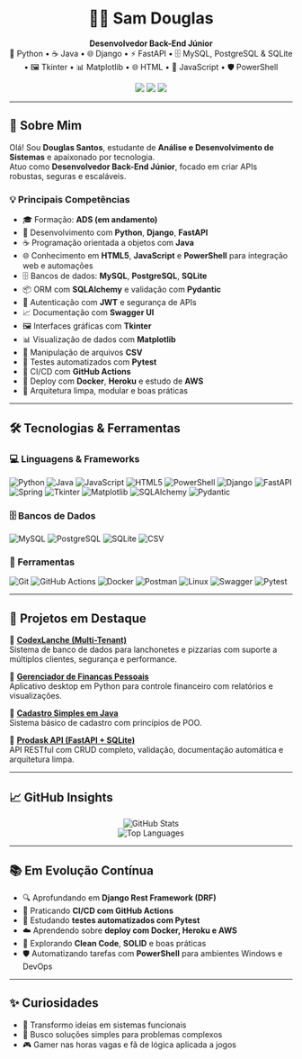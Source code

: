  <h1 align="center">👨‍💻 Sam Douglas</h1>
<p align="center">
  <strong>Desenvolvedor Back-End Júnior</strong><br>
  🐍 Python • ☕ Java • 🌐 Django • ⚡ FastAPI • 🗄️ MySQL, PostgreSQL & SQLite • 🖼️ Tkinter • 📊 Matplotlib • 🌐 HTML • 📜 JavaScript • 🛡️ PowerShell
</p>

<p align="center">
  <a href="https://linkedin.com/in/sam-douglas-6076b91b8"><img src="https://img.shields.io/badge/LinkedIn-SamDouglas-0A66C2?style=flat&logo=linkedin&logoColor=white"></a>
  <a href="https://github.com/okingsaam"><img src="https://img.shields.io/badge/GitHub-okingsaam-181717?style=flat&logo=github&logoColor=white"></a>
  <a href="https://instagram.com/okingsaam"><img src="https://img.shields.io/badge/Instagram-okingsaam-E4405F?style=flat&logo=instagram&logoColor=white"></a>
</p>

---

## 🧠 Sobre Mim

Olá! Sou **Douglas Santos**, estudante de **Análise e Desenvolvimento de Sistemas** e apaixonado por tecnologia.  
Atuo como **Desenvolvedor Back-End Júnior**, focado em criar APIs robustas, seguras e escaláveis.

### 💡 Principais Competências

- 🎓 Formação: **ADS (em andamento)**
- 🐍 Desenvolvimento com **Python**, **Django**, **FastAPI**
- ☕ Programação orientada a objetos com **Java**
- 🌐 Conhecimento em **HTML5**, **JavaScript** e **PowerShell** para integração web e automações
- 🗄️ Bancos de dados: **MySQL**, **PostgreSQL**, **SQLite**
- 📦 ORM com **SQLAlchemy** e validação com **Pydantic**
- 🔐 Autenticação com **JWT** e segurança de APIs
- 📈 Documentação com **Swagger UI**
- 🖼️ Interfaces gráficas com **Tkinter**
- 📊 Visualização de dados com **Matplotlib**
- 📁 Manipulação de arquivos **CSV**
- 🧪 Testes automatizados com **Pytest**
- 🔄 CI/CD com **GitHub Actions**
- 🐳 Deploy com **Docker**, **Heroku** e estudo de **AWS**
- 🧱 Arquitetura limpa, modular e boas práticas

---

## 🛠️ Tecnologias & Ferramentas

### 💻 Linguagens & Frameworks  
![Python](https://img.shields.io/badge/-Python-3776AB?style=flat&logo=python&logoColor=white)
![Java](https://img.shields.io/badge/-Java-007396?style=flat&logo=java&logoColor=white)
![JavaScript](https://img.shields.io/badge/-JavaScript-F7DF1E?style=flat&logo=javascript&logoColor=black)
![HTML5](https://img.shields.io/badge/-HTML5-E34F26?style=flat&logo=html5&logoColor=white)
![PowerShell](https://img.shields.io/badge/-PowerShell-5391FE?style=flat&logo=powershell&logoColor=white)
![Django](https://img.shields.io/badge/-Django-092E20?style=flat&logo=django&logoColor=white)
![FastAPI](https://img.shields.io/badge/-FastAPI-009688?style=flat&logo=fastapi&logoColor=white)
![Spring](https://img.shields.io/badge/-Spring-6DB33F?style=flat&logo=spring&logoColor=white)
![Tkinter](https://img.shields.io/badge/-Tkinter-003B57?style=flat&logo=python&logoColor=white)
![Matplotlib](https://img.shields.io/badge/-Matplotlib-11557C?style=flat&logo=python&logoColor=white)
![SQLAlchemy](https://img.shields.io/badge/-SQLAlchemy-8B0000?style=flat&logo=python&logoColor=white)
![Pydantic](https://img.shields.io/badge/-Pydantic-0E1E2B?style=flat&logo=pydantic&logoColor=white)

### 🗄️ Bancos de Dados  
![MySQL](https://img.shields.io/badge/-MySQL-4479A1?style=flat&logo=mysql&logoColor=white)
![PostgreSQL](https://img.shields.io/badge/-PostgreSQL-336791?style=flat&logo=postgresql&logoColor=white)
![SQLite](https://img.shields.io/badge/-SQLite-003B57?style=flat&logo=sqlite&logoColor=white)
![CSV](https://img.shields.io/badge/-CSV-A0A0A0?style=flat&logo=files&logoColor=white)

### 🧰 Ferramentas  
![Git](https://img.shields.io/badge/-Git-F05032?style=flat&logo=git&logoColor=white)
![GitHub Actions](https://img.shields.io/badge/-GitHub%20Actions-2088FF?style=flat&logo=githubactions&logoColor=white)
![Docker](https://img.shields.io/badge/-Docker-2496ED?style=flat&logo=docker&logoColor=white)
![Postman](https://img.shields.io/badge/-Postman-FF6C37?style=flat&logo=postman&logoColor=white)
![Linux](https://img.shields.io/badge/-Linux-FCC624?style=flat&logo=linux&logoColor=black)
![Swagger](https://img.shields.io/badge/-Swagger-85EA2D?style=flat&logo=swagger&logoColor=black)
![Pytest](https://img.shields.io/badge/-Pytest-0A0A0A?style=flat&logo=python&logoColor=white)

---

## 🚀 Projetos em Destaque

🔹 [**CodexLanche (Multi-Tenant)**](https://github.com/okingsaam/CodexLanche-SQL)  
Sistema de banco de dados para lanchonetes e pizzarias com suporte a múltiplos clientes, segurança e performance.

🔹 [**Gerenciador de Finanças Pessoais**](https://github.com/okingsaam/Finance-Manager)  
Aplicativo desktop em Python para controle financeiro com relatórios e visualizações.

🔹 [**Cadastro Simples em Java**](https://github.com/okingsaam/Cadastro-simples-java)  
Sistema básico de cadastro com princípios de POO.

🔹 [**Prodask API (FastAPI + SQLite)**](https://github.com/okingsaam/prodask-api)  
API RESTful com CRUD completo, validação, documentação automática e arquitetura limpa.

---

## 📈 GitHub Insights

<p align="center">
  <img src="https://github-readme-stats.vercel.app/api?username=okingsaam&show_icons=true&theme=radical&count_private=true" alt="GitHub Stats">
  <br>
  <img src="https://github-readme-stats.vercel.app/api/top-langs/?username=okingsaam&layout=compact&theme=radical" alt="Top Languages">
</p>

---

## 📚 Em Evolução Contínua

- 🔍 Aprofundando em **Django Rest Framework (DRF)**
- 🔄 Praticando **CI/CD com GitHub Actions**
- 🧪 Estudando **testes automatizados com Pytest**
- ☁️ Aprendendo sobre **deploy com Docker, Heroku e AWS**
- 🧱 Explorando **Clean Code**, **SOLID** e boas práticas
- 🛡️ Automatizando tarefas com **PowerShell** para ambientes Windows e DevOps

---

## ✨ Curiosidades

- 🎯 Transformo ideias em sistemas funcionais  
- 🧩 Busco soluções simples para problemas complexos  
- 🎮 Gamer nas horas vagas e fã de lógica aplicada a jogos

